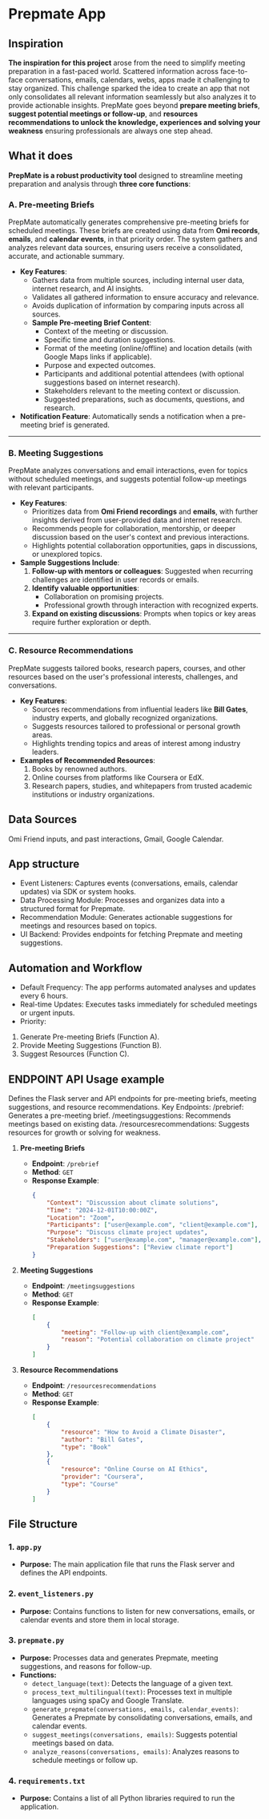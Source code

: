 # Prepmate App

## Inspiration
**The inspiration for this project** arose from the need to simplify meeting preparation in a fast-paced world. Scattered information across face-to-face conversations, emails, calendars, webs, apps made it challenging to stay organized. This challenge sparked the idea to create an app that not only consolidates all relevant information seamlessly but also analyzes it to provide actionable insights. PrepMate goes beyond **prepare meeting briefs**, **suggest potential meetings or follow-up**, and **resources recommendations to unlock the knowledge, experiences and solving your weakness** ensuring professionals are always one step ahead.

## What it does
**PrepMate is a robust productivity tool** designed to streamline meeting preparation and analysis through **three core functions**:

### A. **Pre-meeting Briefs**
PrepMate automatically generates comprehensive pre-meeting briefs for scheduled meetings. These briefs are created using data from **Omi records**, **emails**, and **calendar events**, in that priority order. The system gathers and analyzes relevant data sources, ensuring users receive a consolidated, accurate, and actionable summary.

- **Key Features**:
  - Gathers data from multiple sources, including internal user data, internet research, and AI insights.
  - Validates all gathered information to ensure accuracy and relevance.
  - Avoids duplication of information by comparing inputs across all sources.
  - **Sample Pre-meeting Brief Content**:
    - Context of the meeting or discussion.
    - Specific time and duration suggestions.
    - Format of the meeting (online/offline) and location details (with Google Maps links if applicable).
    - Purpose and expected outcomes.
    - Participants and additional potential attendees (with optional suggestions based on internet research).
    - Stakeholders relevant to the meeting context or discussion.
    - Suggested preparations, such as documents, questions, and research.
- **Notification Feature**:
  Automatically sends a notification when a pre-meeting brief is generated.
---

### B. **Meeting Suggestions**
PrepMate analyzes conversations and email interactions, even for topics without scheduled meetings, and suggests potential follow-up meetings with relevant participants.
- **Key Features**:
  - Prioritizes data from **Omi Friend recordings** and **emails**, with further insights derived from user-provided data and internet research.
  - Recommends people for collaboration, mentorship, or deeper discussion based on the user's context and previous interactions.
  - Highlights potential collaboration opportunities, gaps in discussions, or unexplored topics.
- **Sample Suggestions Include**:
  1. **Follow-up with mentors or colleagues**: Suggested when recurring challenges are identified in user records or emails.
  2. **Identify valuable opportunities**:
     - Collaboration on promising projects.
     - Professional growth through interaction with recognized experts.
  3. **Expand on existing discussions**: Prompts when topics or key areas require further exploration or depth.
---

### C. **Resource Recommendations**
PrepMate suggests tailored books, research papers, courses, and other resources based on the user's professional interests, challenges, and conversations.
- **Key Features**:
  - Sources recommendations from influential leaders like **Bill Gates**, industry experts, and globally recognized organizations.
  - Suggests resources tailored to professional or personal growth areas.
  - Highlights trending topics and areas of interest among industry leaders.
- **Examples of Recommended Resources**:
  1. Books by renowned authors.
  2. Online courses from platforms like Coursera or EdX.
  3. Research papers, studies, and whitepapers from trusted academic institutions or industry organizations.

## Data Sources
Omi Friend inputs, and past interactions, Gmail, Google Calendar.
## App structure
- Event Listeners: Captures events (conversations, emails, calendar updates) via SDK or system hooks.
- Data Processing Module: Processes and organizes data into a structured format for Prepmate.
- Recommendation Module: Generates actionable suggestions for meetings and resources based on topics.
- UI Backend: Provides endpoints for fetching Prepmate and meeting suggestions.

## Automation and Workflow
- Default Frequency: The app performs automated analyses and updates every 6 hours.
- Real-time Updates: Executes tasks immediately for scheduled meetings or urgent inputs.
- Priority:
 1. Generate Pre-meeting Briefs (Function A).
 2. Provide Meeting Suggestions (Function B).
 3. Suggest Resources (Function C).

## ENDPOINT API Usage example
Defines the Flask server and API endpoints for pre-meeting briefs, meeting suggestions, and resource recommendations.
Key Endpoints:
/prebrief: Generates a pre-meeting brief.
/meetingsuggestions: Recommends meetings based on existing data.
/resourcesrecommendations: Suggests resources for growth or solving for weakness.

1. **Pre-meeting Briefs**
   - **Endpoint**: `/prebrief`
   - **Method**: `GET`
   - **Response Example**:
     ```json
     {
         "Context": "Discussion about climate solutions",
         "Time": "2024-12-01T10:00:00Z",
         "Location": "Zoom",
         "Participants": ["user@example.com", "client@example.com"],
         "Purpose": "Discuss climate project updates",
         "Stakeholders": ["user@example.com", "manager@example.com"],
         "Preparation Suggestions": ["Review climate report"]
     }
     ```

2. **Meeting Suggestions**
   - **Endpoint**: `/meetingsuggestions`
   - **Method**: `GET`
   - **Response Example**:
     ```json
     [
         {
             "meeting": "Follow-up with client@example.com",
             "reason": "Potential collaboration on climate project"
         }
     ]
     ```

3. **Resource Recommendations**
   - **Endpoint**: `/resourcesrecommendations`
   - **Method**: `GET`
   - **Response Example**:
     ```json
     [
         {
             "resource": "How to Avoid a Climate Disaster",
             "author": "Bill Gates",
             "type": "Book"
         },
         {
             "resource": "Online Course on AI Ethics",
             "provider": "Coursera",
             "type": "Course"
         }
     ]
     ```

## File Structure
### **1. `app.py`**
- **Purpose:** The main application file that runs the Flask server and defines the API endpoints.

### **2. `event_listeners.py`**
- **Purpose:** Contains functions to listen for new conversations, emails, or calendar events and store them in local storage.

### **3. `prepmate.py`**
- **Purpose:** Processes data and generates Prepmate, meeting suggestions, and reasons for follow-up.
- **Functions:**
  - `detect_language(text)`: Detects the language of a given text.
  - `process_text_multilingual(text)`: Processes text in multiple languages using spaCy and Google Translate.
  - `generate_prepmate(conversations, emails, calendar_events)`: Generates a Prepmate by consolidating conversations, emails, and calendar events.
  - `suggest_meetings(conversations, emails)`: Suggests potential meetings based on data.
  - `analyze_reasons(conversations, emails)`: Analyzes reasons to schedule meetings or follow up.

### **4. `requirements.txt`**
- **Purpose:** Contains a list of all Python libraries required to run the application.
